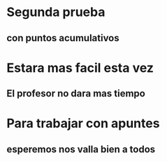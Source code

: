 # Segunda prueba

## con puntos acumulativos

# Estara mas facil esta vez

## El profesor no dara mas tiempo

# Para trabajar con apuntes

## esperemos nos valla bien a todos
